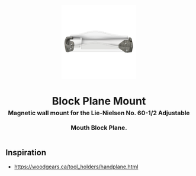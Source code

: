 <!-- 2023-10-19 -->

<p align="center">
  <img src="../../plans/block-plane-mount/wireframe.png" width="40%"/>
</p>
<h1 align="center">
  Block Plane Mount
  <br>
  <sup><sub><sup>Magnetic wall mount for the Lie-Nielsen No. 60-1&#x2F;2 Adjustable Mouth Block Plane.<sup></sub>
</h1>


## Inspiration

- https://woodgears.ca/tool_holders/handplane.html
